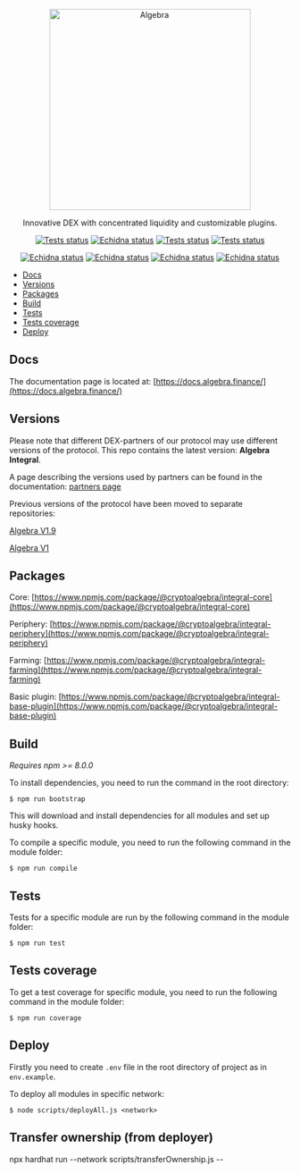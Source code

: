 <p align="center">
  <a href="https://algebra.finance/"><img alt="Algebra" src="logo.svg" width="360"></a>
</p>

<p align="center">
Innovative DEX with concentrated liquidity and customizable plugins.
</p>
 
<p align="center">
<a href="https://github.com/cryptoalgebra/Algebra/actions/workflows/tests_core.yml"><img alt="Tests status" src="https://github.com/cryptoalgebra/Algebra/actions/workflows/tests_core.yml/badge.svg"></a>
<a href="https://github.com/cryptoalgebra/Algebra/actions/workflows/tests_periphery.yml"><img alt="Echidna status" src="https://github.com/cryptoalgebra/Algebra/actions/workflows/tests_periphery.yml/badge.svg"></a>
<a href="https://github.com/cryptoalgebra/Algebra/actions/workflows/tests_plugin.yml"><img alt="Tests status" src="https://github.com/cryptoalgebra/Algebra/actions/workflows/tests_plugin.yml/badge.svg"></a>
<a href="https://github.com/cryptoalgebra/Algebra/actions/workflows/tests_farmings.yml"><img alt="Tests status" src="https://github.com/cryptoalgebra/Algebra/actions/workflows/tests_farmings.yml/badge.svg"></a>
</p>
<p align="center">
<a href="https://github.com/cryptoalgebra/Algebra/actions/workflows/echidna_core.yml"><img alt="Echidna status" src="https://github.com/cryptoalgebra/Algebra/actions/workflows/echidna_core.yml/badge.svg"></a>
<a href="https://github.com/cryptoalgebra/Algebra/actions/workflows/echidna_periphery.yml"><img alt="Echidna status" src="https://github.com/cryptoalgebra/Algebra/actions/workflows/echidna_periphery.yml/badge.svg"></a>
<a href="https://github.com/cryptoalgebra/Algebra/actions/workflows/echidna_plugin.yml"><img alt="Echidna status" src="https://github.com/cryptoalgebra/Algebra/actions/workflows/echidna_plugin.yml/badge.svg"></a>
<a href="https://github.com/cryptoalgebra/Algebra/actions/workflows/echidna_farming.yml"><img alt="Echidna status" src="https://github.com/cryptoalgebra/Algebra/actions/workflows/echidna_farming.yml/badge.svg"></a>
</p>


- [Docs](#docs)
- [Versions](#versions)
- [Packages](#packages)
- [Build](#build)
- [Tests](#tests)
- [Tests coverage](#tests-coverage)
- [Deploy](#deploy)

## Docs

The documentation page is located at: [https://docs.algebra.finance/](https://docs.algebra.finance/)

## Versions

Please note that different DEX-partners of our protocol may use different versions of the protocol. This repo contains the latest version: **Algebra Integral**. 

A page describing the versions used by partners can be found in the documentation: [partners page](https://docs-v1.algebra.finance/en/docs/contracts/partners/introduction)

Previous versions of the protocol have been moved to separate repositories:

[Algebra V1.9](https://github.com/cryptoalgebra/AlgebraV1.9)

[Algebra V1](https://github.com/cryptoalgebra/AlgebraV1)

## Packages

Core: [https://www.npmjs.com/package/@cryptoalgebra/integral-core](https://www.npmjs.com/package/@cryptoalgebra/integral-core)

Periphery: [https://www.npmjs.com/package/@cryptoalgebra/integral-periphery](https://www.npmjs.com/package/@cryptoalgebra/integral-periphery)

Farming: [https://www.npmjs.com/package/@cryptoalgebra/integral-farming](https://www.npmjs.com/package/@cryptoalgebra/integral-farming)

Basic plugin: [https://www.npmjs.com/package/@cryptoalgebra/integral-base-plugin](https://www.npmjs.com/package/@cryptoalgebra/integral-base-plugin)

## Build

*Requires npm >= 8.0.0*

To install dependencies, you need to run the command in the root directory:
```
$ npm run bootstrap
```
This will download and install dependencies for all modules and set up husky hooks.



To compile a specific module, you need to run the following command in the module folder:
```
$ npm run compile
```


## Tests

Tests for a specific module are run by the following command in the module folder:
```
$ npm run test
```

## Tests coverage

To get a test coverage for specific module, you need to run the following command in the module folder:

```
$ npm run coverage
```

## Deploy
Firstly you need to create `.env` file in the root directory of project as in `env.example`.

To deploy all modules in specific network:
```
$ node scripts/deployAll.js <network>
```


## Transfer ownership (from deployer)
npx hardhat run --network <network> scripts/transferOwnership.js -- <network> 